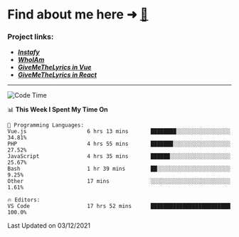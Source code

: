 # Find about me here ➜ [🧑](https://pauabella.dev)

### Project links:
- ***[Instafy](https://instafy.me)***
- ***[WhoIAm](https://pauabella.dev)***
- ***[GiveMeTheLyrics in Vue](https://lyrics.pauabella.dev)***
- ***[GiveMeTheLyrics in React](https://pauabella.dev/GiveMeTheLyrics)***

---
<!--START_SECTION:waka-->
![Code Time](http://img.shields.io/badge/Code%20Time-715%20hrs%2034%20mins-blue)

📊 **This Week I Spent My Time On** 

```text
💬 Programming Languages: 
Vue.js                   6 hrs 13 mins       ████████░░░░░░░░░░░░░░░░░   34.81% 
PHP                      4 hrs 55 mins       ███████░░░░░░░░░░░░░░░░░░   27.52% 
JavaScript               4 hrs 35 mins       ██████░░░░░░░░░░░░░░░░░░░   25.67% 
Bash                     1 hr 39 mins        ██░░░░░░░░░░░░░░░░░░░░░░░   9.25% 
Other                    17 mins             ░░░░░░░░░░░░░░░░░░░░░░░░░   1.61%

🔥 Editors: 
VS Code                  17 hrs 52 mins      █████████████████████████   100.0%

```


 Last Updated on 03/12/2021
<!--END_SECTION:waka-->
